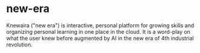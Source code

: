 # new-era
Knewaira ("new era") is interactive, personal platform for growing skills and organizing personal learning in one place in the cloud. It is a word-play on what the user knew before augmented by AI in the new era of 4th industrial revolution.
